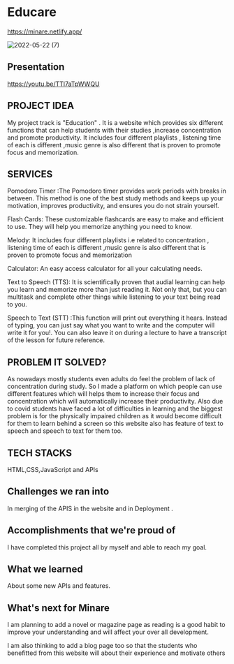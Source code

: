 # Educare
https://minare.netlify.app/


![2022-05-22 (7)](https://user-images.githubusercontent.com/76110970/169710317-cbe47738-481c-4f31-8dce-a204dd0113e0.png)

## Presentation

https://youtu.be/TTl7aTpWWQU

## PROJECT IDEA

My project track is "Education" . It is a
website which provides six different
functions that can help students with their
studies ,increase concentration and promote
productivity. It includes four different
playlists , listening time of each is different
,music genre is also different that is proven
to promote focus and memorization.

## SERVICES

Pomodoro Timer :The Pomodoro timer provides  work periods with  breaks in between. This method is one of the best study methods and keeps up your motivation, improves productivity, and ensures you do not strain yourself.

Flash Cards: These customizable flashcards are easy to make and efficient to use. They will help you memorize anything you need to know.

Melody: It includes four different playlists i.e
related to concentration , listening time
of each is different ,music genre is also
different that is proven to promote focus
and memorization

Calculator: An easy access calculator for all your calculating needs.

Text to Speech (TTS): It is scientifically proven that audial learning can help you learn and memorize more than just reading it. Not only that, but you can multitask and complete other things while listening to your text being read to you.

Speech to Text (STT) :This function will print out everything it hears. Instead of typing, you can just say what you want to write and the computer will write it for you!. You can also leave it on during a lecture to have a transcript of the lesson for future reference.

## PROBLEM IT SOLVED?

As nowadays mostly students even adults do feel the problem of lack of
concentration during study.
So I made a platform on which people can use different features which
will helps them to increase their focus and concentration which will
automatically increase their productivity.
Also due to covid students have faced a lot of difficulties in learning and
the biggest problem is for the physically impaired children as it would
become difficult for them to learn behind a screen so this website also
has feature of text to speech and speech to text for them too.

## TECH STACKS

HTML,CSS,JavaScript and APIs

## Challenges we ran into
In merging of the APIS in the website and in Deployment .


## Accomplishments that we're proud of
I have completed this project all by myself and able to reach my goal.
## What we learned
About some new APIs and features.

## What's next for Minare

I am planning to add a novel or magazine page as reading is a good habit to improve your understanding and will affect your over all development. 

I am also thinking to add a blog page too so that the students who benefitted from this website will about  their experience and motivate others



